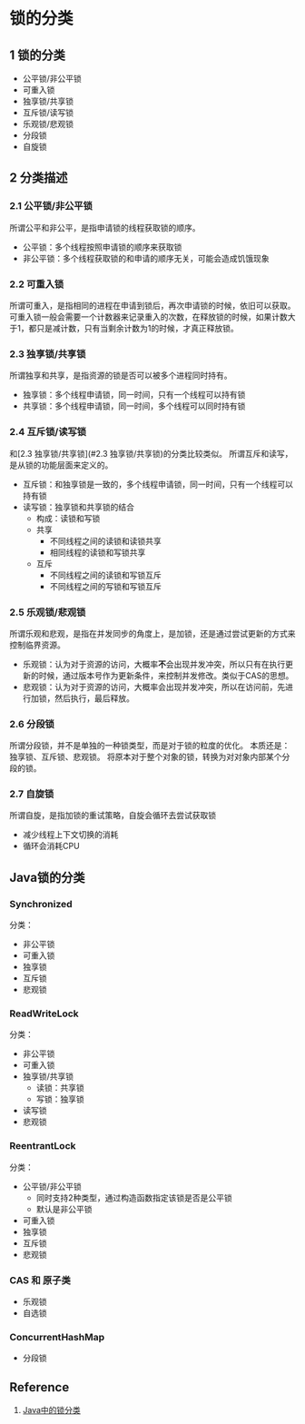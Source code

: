 # 锁的分类

## 1 锁的分类
+ 公平锁/非公平锁
+ 可重入锁
+ 独享锁/共享锁
+ 互斥锁/读写锁
+ 乐观锁/悲观锁
+ 分段锁
+ 自旋锁

## 2 分类描述

### 2.1 公平锁/非公平锁

所谓公平和非公平，是指申请锁的线程获取锁的顺序。
+ 公平锁：多个线程按照申请锁的顺序来获取锁
+ 非公平锁：多个线程获取锁的和申请的顺序无关，可能会造成饥饿现象

### 2.2 可重入锁

所谓可重入，是指相同的进程在申请到锁后，再次申请锁的时候，依旧可以获取。
可重入锁一般会需要一个计数器来记录重入的次数，在释放锁的时候，如果计数大于1，都只是减计数，只有当剩余计数为1的时候，才真正释放锁。

### 2.3 独享锁/共享锁

所谓独享和共享，是指资源的锁是否可以被多个进程同时持有。
+ 独享锁：多个线程申请锁，同一时间，只有一个线程可以持有锁
+ 共享锁：多个线程申请锁，同一时间，多个线程可以同时持有锁

### 2.4 互斥锁/读写锁

和[2.3 独享锁/共享锁](#2.3 独享锁/共享锁)的分类比较类似。
所谓互斥和读写，是从锁的功能层面来定义的。
+ 互斥锁：和独享锁是一致的，多个线程申请锁，同一时间，只有一个线程可以持有锁
+ 读写锁：独享锁和共享锁的结合
    + 构成：读锁和写锁
    + 共享
        + 不同线程之间的读锁和读锁共享
        + 相同线程的读锁和写锁共享
    + 互斥
        + 不同线程之间的读锁和写锁互斥
        + 不同线程之间的写锁和写锁互斥

### 2.5 乐观锁/悲观锁

所谓乐观和悲观，是指在并发同步的角度上，是加锁，还是通过尝试更新的方式来控制临界资源。
+ 乐观锁：认为对于资源的访问，大概率<b>不</b>会出现并发冲突，所以只有在执行更新的时候，通过版本号作为更新条件，来控制并发修改。类似于CAS的思想。
+ 悲观锁：认为对于资源的访问，大概率会出现并发冲突，所以在访问前，先进行加锁，然后执行，最后释放。

### 2.6 分段锁

所谓分段锁，并不是单独的一种锁类型，而是对于锁的粒度的优化。
本质还是：独享锁、互斥锁、悲观锁。
将原本对于整个对象的锁，转换为对对象内部某个分段的锁。

### 2.7 自旋锁

所谓自旋，是指加锁的重试策略，自旋会循环去尝试获取锁
+ 减少线程上下文切换的消耗
+ 循环会消耗CPU

## Java锁的分类

### Synchronized
分类：
+ 非公平锁
+ 可重入锁
+ 独享锁
+ 互斥锁
+ 悲观锁

### ReadWriteLock
分类：
+ 非公平锁
+ 可重入锁
+ 独享锁/共享锁
	+ 读锁：共享锁
	+ 写锁：独享锁
+ 读写锁
+ 悲观锁

### ReentrantLock
分类：
+ 公平锁/非公平锁
	+ 同时支持2种类型，通过构造函数指定该锁是否是公平锁
	+ 默认是非公平锁
+ 可重入锁
+ 独享锁
+ 互斥锁
+ 悲观锁

### CAS 和 原子类
+ 乐观锁
+ 自选锁

### ConcurrentHashMap
+ 分段锁

## Reference
1. [Java中的锁分类](https://www.cnblogs.com/qifengshi/p/6831055.html)










